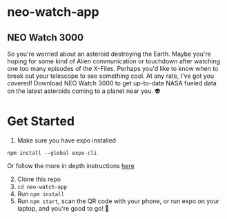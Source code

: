 # neo-watch-app

## NEO Watch 3000

So you're worried about an asteroid destroying the Earth. Maybe you're hoping for some kind of Alien communication or touchdown after watching one too many episodes of the X-Files. Perhaps you'd like to know when to break out your telescope to see something cool. At any rate, I've got you covered! Download NEO Watch 3000 to get up-to-date NASA fueled data on the latest asteroids coming to a planet near you. 👽

# Get Started
1. Make sure you have expo installed
```
npm install --global expo-cli
```
Or follow the more in depth instructions [here](https://docs.expo.dev/workflow/ios-simulator/)

2. Clone this repo
3. `cd neo-watch-app`
4. Run `npm install`
5. Run `npm start`, scan the QR code with your phone, or run expo on your laptop, and you're good to go! 🎉
